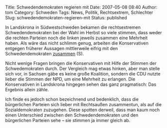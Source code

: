 Title: Schwedendemokraten regieren mit
Date: 2007-05-08 08:40
Author: tom
Category: Schweden
Tags: News, Politik, Rechtsextrem, Schlechter
Slug: schwedendemokraten-regieren-mit
Status: published

In Landskrona in Südwestschweden bekamen die rechtsextremen
Schwedendemokraten bei der Wahl im Herbst so viele stimmen, dass weder
die rechten Parteien noch die linken jeweils zusammen eine Mehrheit
haben. Als wäre das nicht schlimm genug, arbeiten die Konservativen
entgegen früherer Aussagen mittlerweile eifrig mit den
Schwedendemokraten
[zusammen](http://www.sr.se/cgi-bin/malmo/nyheter/artikel.asp?Artikel=1351784)
(S).

Nicht wenige Fragen bringen die Konservativen mit Hilfe der Stimmen der
Schwedemokraten durch. Der Vergleich mag etwas hinken, aber man stelle
sich vor, in Sachsen gäbe es keine große Koalition, sondern die CDU
nutzte lieber die Stimmen der NPD, um eine Mehrheit zu erlangen. Die
Konservativen in Landskrona hingegen sehen das ganz pragmatisch: Das
Ergebnis allein zähle.

Ich finde es jedoch schon bezeichnend und bedenklich, dass die
bürgerlichen Parteien sich lieber mit Rechtsaußen zusammentun, als auf
die Sozialdemokraten zuzugehen. Diese spotten derweil, dass man kaum
noch einen Unterschied zwischen den Schwedendemokraten und den
bürgerlichen Parteien sehe – sie stimmen ja immer gleich ab.

